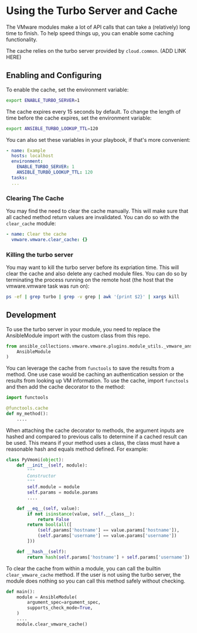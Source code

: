 # Using the Turbo Server and Cache

The VMware modules make a lot of API calls that can take a (relatively) long time to finish. To help speed things up, you can enable some caching functionality.

The cache relies on the turbo server provided by `cloud.common`. (ADD LINK HERE)

## Enabling and Configuring

To enable the cache, set the environment variable:
```bash
export ENABLE_TURBO_SERVER=1
```

The cache expires every 15 seconds by default. To change the length of time before the cache expires, set the environment variable:
```bash
export ANSIBLE_TURBO_LOOKUP_TTL=120
```

You can also set these variables in your playbook, if that's more convenient:
```yaml
- name: Example
  hosts: localhost
  environment:
    ENABLE_TURBO_SERVER: 1
    ANSIBLE_TURBO_LOOKUP_TTL: 120
  tasks:
  ...
```

### Clearing The Cache

You may find the need to clear the cache manually. This will make sure that all cached method return values are invalidated. You can do so with the `clear_cache` module:
```yaml
- name: Clear the cache
  vmware.vmware.clear_cache: {}
```

### Killing the turbo server

You may want to kill the turbo server before its expriation time. This will clear the cache and also delete any cached module files. You can do so by terminating the process running on the remote host (the host that the vmware.vmware task was run on):
```bash
ps -ef | grep turbo | grep -v grep | awk '{print $2}' | xargs kill
```

## Development

To use the turbo server in your module, you need to replace the AnsibleModule import with the custom class from this repo.
```python
from ansible_collections.vmware.vmware.plugins.module_utils._vmware_ansible_module import (
    AnsibleModule
)
```

You can leverage the cache from `functools` to save the results from a method. One use case would be caching an authentication session or the results from looking up VM information. To use the cache, import `functools` and then add the cache decorator to the method:
```python
import functools

@functools.cache
def my_method():
    ....
```

When attaching the cache decorator to methods, the argument inputs are hashed and compared to previous calls to determine if a cached result can be used. This means if your method uses a class, the class must have a reasonable hash and equals method defined. For example:
```python
class PyVmomi(object):
    def __init__(self, module):
        """
        Constructor
        """
        self.module = module
        self.params = module.params
        ....

    def __eq__(self, value):
        if not isinstance(value, self.__class__):
            return False
        return bool(all([
            (self.params['hostname'] == value.params['hostname']),
            (self.params['username'] == value.params['username'])
        ]))

    def __hash__(self):
        return hash(self.params['hostname'] + self.params['username'])
```

To clear the cache from within a module, you can call the builtin `clear_vmware_cache` method. If the user is not using the turbo server, the module does nothing so you can call this method safely without checking.
```python
def main():
    module = AnsibleModule(
        argument_spec=argument_spec,
        supports_check_mode=True,
    )
    ....
    module.clear_vmware_cache()
```

